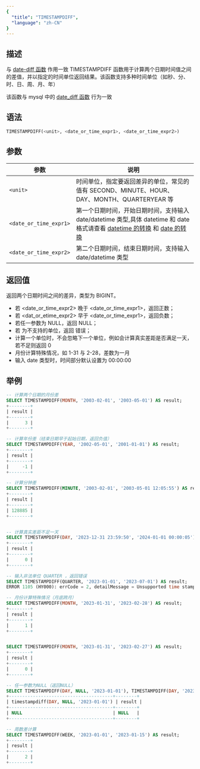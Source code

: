 ```yaml
---
{
  "title": "TIMESTAMPDIFF",
  "language": "zh-CN"
}
---
```


## 描述

与 [date-diff 函数](./date-diff) 作用一致
TIMESTAMPDIFF 函数用于计算两个日期时间值之间的差值，并以指定的时间单位返回结果。该函数支持多种时间单位（如秒、分、时、日、周、月、年）

该函数与 mysql 中的 [date_diff 函数](https://dev.mysql.com/doc/refman/8.4/en/date-and-time-functions.html#function_date-diff) 行为一致

## 语法

```sql
TIMESTAMPDIFF(<unit>, <date_or_time_expr1>, <date_or_time_expr2>)
```

## 参数

| 参数 | 说明                                                        |
| -- |-----------------------------------------------------------|
| `<unit>` | 时间单位，指定要返回差异的单位，常见的值有 SECOND、MINUTE、HOUR、DAY、MONTH、QUARTERYEAR 等 |
|`<date_or_time_expr1>`| 第一个日期时间，开始日期时间，支持输入 date/datetime 类型,具体 datetime 和 date 格式请查看 [datetime 的转换](../../../../../current/sql-manual/basic-element/sql-data-types/conversion/datetime-conversion) 和 [date 的转换](../../../../../current/sql-manual/basic-element/sql-data-types/conversion/date-conversion)                                          |
|`<date_or_time_expr2>`| 第二个日期时间，结束日期时间，支持输入 date/datetime 类型                                  |

## 返回值

返回两个日期时间之间的差异，类型为 BIGINT。

- 若 <date_or_time_expr2> 晚于 <date_or_time_expr1>，返回正数；
- 若 <dat_or_etime_expr2> 早于 <date_or_time_expr1>，返回负数；
- 若任一参数为 NULL，返回 NULL；
- 若 <unit> 为不支持的单位，返回 错误；
- 计算一个单位时，不会忽略下一个单位，例如会计算真实差距是否满足一天，若不足则返回 0
- 月份计算特殊情况，如 1-31 与 2-28，差数为一月
- 输入 date 类型时，时间部分默认设置为 00:00:00

## 举例

```sql
-- 计算两个日期的月份差
SELECT TIMESTAMPDIFF(MONTH, '2003-02-01', '2003-05-01') AS result;
+--------+
| result |
+--------+
|      3 |
+--------+

-- 计算年份差（结束日期早于起始日期，返回负值）
SELECT TIMESTAMPDIFF(YEAR, '2002-05-01', '2001-01-01') AS result;
+--------+
| result |
+--------+
|     -1 |
+--------+

-- 计算分钟差
SELECT TIMESTAMPDIFF(MINUTE, '2003-02-01', '2003-05-01 12:05:55') AS result;
+--------+
| result |
+--------+
| 128885 |
+--------+


-- 计算真实差距不足一天
SELECT TIMESTAMPDIFF(DAY, '2023-12-31 23:59:50', '2024-01-01 00:00:05') AS result;
+--------+
| result |
+--------+
|      0 |
+--------+

-- 输入非法单位 QUARTER ，返回错误
SELECT TIMESTAMPDIFF(QUARTER, '2023-01-01', '2023-07-01') AS result;
ERROR 1105 (HY000): errCode = 2, detailMessage = Unsupported time stamp diff time unit: QUARTER, supported time unit: YEAR/MONTH/WEEK/DAY/HOUR/MINUTE/SECOND

-- 月份计算特殊情况（月底跨月）
SELECT TIMESTAMPDIFF(MONTH, '2023-01-31', '2023-02-28') AS result;
+--------+
| result |
+--------+
|      1 |
+--------+


SELECT TIMESTAMPDIFF(MONTH, '2023-01-31', '2023-02-27') AS result;
+--------+
| result |
+--------+
|      0 |
+--------+

-- 任一参数为NULL（返回NULL）
SELECT TIMESTAMPDIFF(DAY, NULL, '2023-01-01'), TIMESTAMPDIFF(DAY, '2023-01-01', NULL) AS result;
+---------------------------------------+--------+
| timestampdiff(DAY, NULL, '2023-01-01') | result |
+---------------------------------------+--------+
| NULL                                  | NULL   |
+---------------------------------------+--------+

-- 周数差计算
SELECT TIMESTAMPDIFF(WEEK, '2023-01-01', '2023-01-15') AS result;
+--------+
| result |
+--------+
|      2 |
+--------+
```